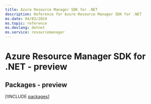 ```yaml
---
title: Azure Resource Manager SDK for .NET
description: Reference for Azure Resource Manager SDK for .NET
ms.date: 04/03/2024
ms.topic: reference
ms.devlang: dotnet
ms.service: resourcemanager
---
```

# Azure Resource Manager SDK for .NET - preview
## Packages - preview
[!INCLUDE [packages](resource-manager-index.md)]